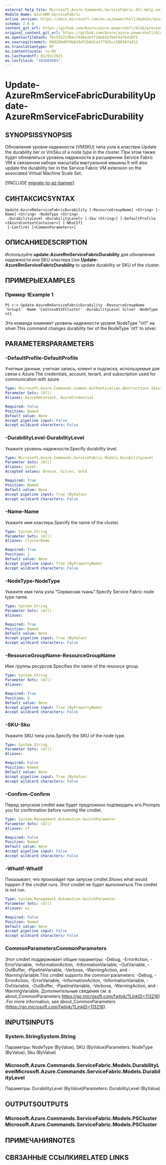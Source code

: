 ```yaml
---
external help file: Microsoft.Azure.Commands.ServiceFabric.dll-Help.xml
Module Name: AzureRM.ServiceFabric
online version: https://docs.microsoft.com/en-us/powershell/module/azurerm.servicefabric/update-azurermservicefabricdurability
schema: 2.0.0
content_git_url: https://github.com/Azure/azure-powershell/blob/preview/src/ResourceManager/ServiceFabric/Commands.ServiceFabric/help/Update-AzureRmServiceFabricDurability.md
original_content_git_url: https://github.com/Azure/azure-powershell/blob/preview/src/ResourceManager/ServiceFabric/Commands.ServiceFabric/help/Update-AzureRmServiceFabricDurability.md
ms.openlocfilehash: 7bc55521f04cf4d6e2bff18a01bfbdf4d76410f2
ms.sourcegitcommit: 608289d079b819df2b8d1a2f7935cc500367a312
ms.translationtype: MT
ms.contentlocale: ru-RU
ms.lasthandoff: 03/03/2021
ms.locfileid: "101684985"
---
```

# <span data-ttu-id="15ef5-101">Update-AzureRmServiceFabricDurability</span><span class="sxs-lookup"><span data-stu-id="15ef5-101">Update-AzureRmServiceFabricDurability</span></span>

## <span data-ttu-id="15ef5-102">SYNOPSIS</span><span class="sxs-lookup"><span data-stu-id="15ef5-102">SYNOPSIS</span></span>
<span data-ttu-id="15ef5-103">Обновление уровня надежности (VMSKU) типа узла в кластере.</span><span class="sxs-lookup"><span data-stu-id="15ef5-103">Update the durability tier or VmSku of a node type in the cluster.</span></span> <span data-ttu-id="15ef5-104">При этом также будет обновляться уровень надежности в расширении Service Fabric VM в связанном наборе масштаба виртуальной машины.</span><span class="sxs-lookup"><span data-stu-id="15ef5-104">It will also update the durability tier in the Service Fabric VM extension on the associated Virtual Machine Scale Set.</span></span>

[!INCLUDE [migrate-to-az-banner](../../includes/migrate-to-az-banner.md)]

## <span data-ttu-id="15ef5-105">СИНТАКСИС</span><span class="sxs-lookup"><span data-stu-id="15ef5-105">SYNTAX</span></span>

```
Update-AzureRmServiceFabricDurability [-ResourceGroupName] <String> [-Name] <String> -NodeType <String>
 -DurabilityLevel <DurabilityLevel> [-Sku <String>] [-DefaultProfile <IAzureContextContainer>] [-WhatIf]
 [-Confirm] [<CommonParameters>]
```

## <span data-ttu-id="15ef5-106">ОПИСАНИЕ</span><span class="sxs-lookup"><span data-stu-id="15ef5-106">DESCRIPTION</span></span>
<span data-ttu-id="15ef5-107">Используйте **update-AzureRmServiceFabricDurability** для обновления надежности или SKU кластера.</span><span class="sxs-lookup"><span data-stu-id="15ef5-107">Use **Update-AzureRmServiceFabricDurability** to update durability or SKU of the cluster.</span></span>

## <span data-ttu-id="15ef5-108">ПРИМЕРЫ</span><span class="sxs-lookup"><span data-stu-id="15ef5-108">EXAMPLES</span></span>

### <span data-ttu-id="15ef5-109">Пример 1</span><span class="sxs-lookup"><span data-stu-id="15ef5-109">Example 1</span></span>
```
PS c:> Update-AzureRmServiceFabricDurability -ResourceGroupName 'Group1' -Name 'Contoso01SFCluster' -DurabilityLevel Silver -NodeType nt1
```

<span data-ttu-id="15ef5-110">Эта команда изменяет уровень надежности уровня NodeType "nt1" на silver.</span><span class="sxs-lookup"><span data-stu-id="15ef5-110">This command changes durability tier of the NodeType 'nt1' to silver.</span></span>

## <span data-ttu-id="15ef5-111">PARAMETERS</span><span class="sxs-lookup"><span data-stu-id="15ef5-111">PARAMETERS</span></span>

### <span data-ttu-id="15ef5-112">-DefaultProfile</span><span class="sxs-lookup"><span data-stu-id="15ef5-112">-DefaultProfile</span></span>
<span data-ttu-id="15ef5-113">Учетные данные, учетная запись, клиент и подписка, используемые для связи с Azure.</span><span class="sxs-lookup"><span data-stu-id="15ef5-113">The credentials, account, tenant, and subscription used for communication with azure.</span></span>

```yaml
Type: Microsoft.Azure.Commands.Common.Authentication.Abstractions.IAzureContextContainer
Parameter Sets: (All)
Aliases: AzureRmContext, AzureCredential

Required: False
Position: Named
Default value: None
Accept pipeline input: False
Accept wildcard characters: False
```

### <span data-ttu-id="15ef5-114">-DurabilityLevel</span><span class="sxs-lookup"><span data-stu-id="15ef5-114">-DurabilityLevel</span></span>
<span data-ttu-id="15ef5-115">Укажите уровень надежности.</span><span class="sxs-lookup"><span data-stu-id="15ef5-115">Specify durability level.</span></span>

```yaml
Type: Microsoft.Azure.Commands.ServiceFabric.Models.DurabilityLevel
Parameter Sets: (All)
Aliases: Level
Accepted values: Bronze, Silver, Gold

Required: True
Position: Named
Default value: None
Accept pipeline input: True (ByValue)
Accept wildcard characters: False
```

### <span data-ttu-id="15ef5-116">-Name</span><span class="sxs-lookup"><span data-stu-id="15ef5-116">-Name</span></span>
<span data-ttu-id="15ef5-117">Укажите имя кластера.</span><span class="sxs-lookup"><span data-stu-id="15ef5-117">Specify the name of the cluster.</span></span>

```yaml
Type: System.String
Parameter Sets: (All)
Aliases: ClusterName

Required: True
Position: 1
Default value: None
Accept pipeline input: True (ByPropertyName)
Accept wildcard characters: False
```

### <span data-ttu-id="15ef5-118">-NodeType</span><span class="sxs-lookup"><span data-stu-id="15ef5-118">-NodeType</span></span>
<span data-ttu-id="15ef5-119">Укажите имя типа узла "Сервисная ткань".</span><span class="sxs-lookup"><span data-stu-id="15ef5-119">Specify Service Fabric node type name.</span></span>

```yaml
Type: System.String
Parameter Sets: (All)
Aliases:

Required: True
Position: Named
Default value: None
Accept pipeline input: True (ByValue)
Accept wildcard characters: False
```

### <span data-ttu-id="15ef5-120">-ResourceGroupName</span><span class="sxs-lookup"><span data-stu-id="15ef5-120">-ResourceGroupName</span></span>
<span data-ttu-id="15ef5-121">Имя группы ресурсов.</span><span class="sxs-lookup"><span data-stu-id="15ef5-121">Specifies the name of the resource group.</span></span>

```yaml
Type: System.String
Parameter Sets: (All)
Aliases:

Required: True
Position: 0
Default value: None
Accept pipeline input: True (ByPropertyName)
Accept wildcard characters: False
```

### <span data-ttu-id="15ef5-122">-SKU</span><span class="sxs-lookup"><span data-stu-id="15ef5-122">-Sku</span></span>
<span data-ttu-id="15ef5-123">Укажите SKU типа узла.</span><span class="sxs-lookup"><span data-stu-id="15ef5-123">Specify the SKU of the node type.</span></span>

```yaml
Type: System.String
Parameter Sets: (All)
Aliases:

Required: False
Position: Named
Default value: None
Accept pipeline input: True (ByValue)
Accept wildcard characters: False
```

### <span data-ttu-id="15ef5-124">-Confirm</span><span class="sxs-lookup"><span data-stu-id="15ef5-124">-Confirm</span></span>
<span data-ttu-id="15ef5-125">Перед запуском cmdlet вам будет предложено подтвердить его.</span><span class="sxs-lookup"><span data-stu-id="15ef5-125">Prompts you for confirmation before running the cmdlet.</span></span>

```yaml
Type: System.Management.Automation.SwitchParameter
Parameter Sets: (All)
Aliases: cf

Required: False
Position: Named
Default value: None
Accept pipeline input: False
Accept wildcard characters: False
```

### <span data-ttu-id="15ef5-126">-WhatIf</span><span class="sxs-lookup"><span data-stu-id="15ef5-126">-WhatIf</span></span>
<span data-ttu-id="15ef5-127">Показывает, что произойдет при запуске cmdlet.</span><span class="sxs-lookup"><span data-stu-id="15ef5-127">Shows what would happen if the cmdlet runs.</span></span> <span data-ttu-id="15ef5-128">Этот cmdlet не будет выполниться.</span><span class="sxs-lookup"><span data-stu-id="15ef5-128">The cmdlet is not run.</span></span>

```yaml
Type: System.Management.Automation.SwitchParameter
Parameter Sets: (All)
Aliases: wi

Required: False
Position: Named
Default value: None
Accept pipeline input: False
Accept wildcard characters: False
```

### <span data-ttu-id="15ef5-129">CommonParameters</span><span class="sxs-lookup"><span data-stu-id="15ef5-129">CommonParameters</span></span>
<span data-ttu-id="15ef5-130">Этот cmdlet поддерживает общие параметры: -Debug, -ErrorAction, -ErrorVariable, -InformationAction, -InformationVariable, -OutVariable, -OutBuffer, -PipelineVariable, -Verbose, -WarningAction, and -WarningVariable.</span><span class="sxs-lookup"><span data-stu-id="15ef5-130">This cmdlet supports the common parameters: -Debug, -ErrorAction, -ErrorVariable, -InformationAction, -InformationVariable, -OutVariable, -OutBuffer, -PipelineVariable, -Verbose, -WarningAction, and -WarningVariable.</span></span> <span data-ttu-id="15ef5-131">Дополнительные сведения см. в about_CommonParameters https://go.microsoft.com/fwlink/?LinkID=113216) .</span><span class="sxs-lookup"><span data-stu-id="15ef5-131">For more information, see about_CommonParameters (https://go.microsoft.com/fwlink/?LinkID=113216).</span></span>

## <span data-ttu-id="15ef5-132">INPUTS</span><span class="sxs-lookup"><span data-stu-id="15ef5-132">INPUTS</span></span>

### <span data-ttu-id="15ef5-133">System.String</span><span class="sxs-lookup"><span data-stu-id="15ef5-133">System.String</span></span>
<span data-ttu-id="15ef5-134">Параметры: NodeType (ByValue), SKU (ByValue)</span><span class="sxs-lookup"><span data-stu-id="15ef5-134">Parameters: NodeType (ByValue), Sku (ByValue)</span></span>

### <span data-ttu-id="15ef5-135">Microsoft.Azure.Commands.ServiceFabric.Models.DurabilityLevel</span><span class="sxs-lookup"><span data-stu-id="15ef5-135">Microsoft.Azure.Commands.ServiceFabric.Models.DurabilityLevel</span></span>
<span data-ttu-id="15ef5-136">Параметры: DurabilityLevel (ByValue)</span><span class="sxs-lookup"><span data-stu-id="15ef5-136">Parameters: DurabilityLevel (ByValue)</span></span>

## <span data-ttu-id="15ef5-137">OUTPUTS</span><span class="sxs-lookup"><span data-stu-id="15ef5-137">OUTPUTS</span></span>

### <span data-ttu-id="15ef5-138">Microsoft.Azure.Commands.ServiceFabric.Models.PSCluster</span><span class="sxs-lookup"><span data-stu-id="15ef5-138">Microsoft.Azure.Commands.ServiceFabric.Models.PSCluster</span></span>

## <span data-ttu-id="15ef5-139">ПРИМЕЧАНИЯ</span><span class="sxs-lookup"><span data-stu-id="15ef5-139">NOTES</span></span>

## <span data-ttu-id="15ef5-140">СВЯЗАННЫЕ ССЫЛКИ</span><span class="sxs-lookup"><span data-stu-id="15ef5-140">RELATED LINKS</span></span>

